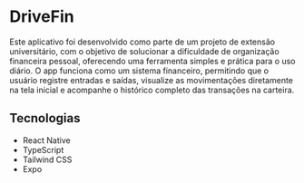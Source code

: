 # DriveFin

Este aplicativo foi desenvolvido como parte de um projeto de extensão universitário, com o objetivo de solucionar a dificuldade de organização financeira pessoal,
oferecendo uma ferramenta simples e prática para o uso diário.
O app funciona como um sistema financeiro, permitindo que o usuário registre entradas e saídas, visualize as movimentações diretamente na tela inicial e acompanhe
o histórico completo das transações na carteira.

## Tecnologias

- React Native
- TypeScript
- Tailwind CSS
- Expo
